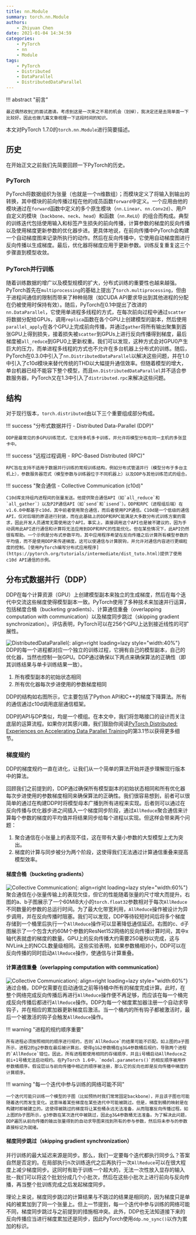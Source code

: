 ```yaml
---
title: nn.Module
summary: torch.nn.Module
authors:
    - Zhiyuan Chen
date: 2021-01-04 14:34:59
categories: 
    - PyTorch
    - nn
    - Module
tags:
    - PyTorch
    - Distributed
    - DataParallel
    - DistributedDataParallel
---
```


!!! abstract "前言"

    最近偶然收到🦢的面试邀请。考虑到这是一次来之不易的机会（划掉），我决定还是去简单面一下比较好。因此也做几篇文章梳理一下这段时间的知识。

本文对PyTorch 1.7.0的`torch.nn.Module`进行简要描述。

## 历史

在开始正文之前我们先简要回顾一下PyTorch的历史。

### PyTorch

PyTorch将数据组织为张量（也就是一个n维数组）；而模块定义了将输入到输出的转换，其中模块的前向传播过程在他的成员函数`forward`中定义。一个应用由他的模块通过在`forward`函数中定义的多个原生模块（`nn.Linear`、`nn.Conv2d`）、用户自定义的模块（`backbone`、`neck`、`head`）和函数（`nn.ReLU`）的组合而构成。典型的训练迭代包括使用输入和标签产生损失的前向传播，计算参数的梯度的反向传播以及使用梯度更新参数的优化器步进。更具体地说，在前向传播中PyTorch会构建一个自动梯度图来记录所执行的动作。然后在反向传播中，它使用自动梯度图进行反向传播以生成梯度。最后，优化器将梯度应用于更新参数。训练反复重复这三个步骤直到模型收敛。

### PyTorch并行训练

随着训练数据的增广以及模型规模的扩大，分布式训练的重要性也越来越强。PyTorch首先在`multiprocessing`的基础上提出了`torch.multiprocessing`，但由于进程间通信的限制而带来了种种局限（如CUDA API要求导出到其他进程的分配在仍被使用时保持有效）。随后，PyTorch在0.1中提出了改进的`nn.DataParallel`，它使用单进程多线程的方式，在每次前向过程中通过`scatter`将数据分配给GPUs，调用`replica`函数在各个GPU上创建模型的副本，然后使用`parallel_apply`在各个GPU上完成前向传播，并通过`gather`将所有输出聚集到首张GPU上得到损失，接着损失被`scatter`到GPUs上进行反向传播得到梯度，最后梯度被`all_reduce`到GPU0上更新权重。我们可以发现，这种方式会对GPU0产生巨大的压力，而单进程多线程的方式也不允许在多台机器上分布式的训练。随后，PyTorch在0.3.0中引入了`nn.DistributedDataParallel`以解决这些问题，并在1.0中引入了c10d模块来替代传统的THD以大幅提升通信效率。但随着模型的增大，单台机器已经不能容下整个模型，而且`nn.DistributedDataParallel`并不适合参数服务器，PyTorch又在1.3中引入了`distributed.rpc`来解决这些问题。

## 结构

对于现行版本，`torch.distributed`由以下三个重要组成部分构成。

!!! success "分布式数据并行 - Distributed Data-Parallel (DDP)"

    DDP是最常见的多GPU训练范式，它支持多机多卡训练，并允许将模型分布在同一主机的多张显卡中。

!!! success "远程过程调用 - RPC-Based Distributed (RPC)"

    RPC旨在支持不适用于数据并行训练的常规训练结构，例如分布式管道并行（模型分布于多台主机上），参数服务器范式（模型参数与训练器位于不同机器上）以及DDP与其他训练范式的组合。

!!! success "聚合通信 - Collective Communication (c10d)"

    C10d库支持组内进程间的张量发送。他提供聚合通信API（如`all_reduce`和`all_gather`）以及P2P通信API（如`send`和`isend`）。DDP和RPC（进程组后端）在v1.6.0中都基于c10d，其中前者使用聚合通信，而后者使用P2P通信。C10d是一个低级的通信API，仅对后端的原语进行封装，而在此基础上的DDP和RPC能满足大多数分布式训练方案的需求，因此开发人员通常无需使用这个API。事实上，直接调用这个API也是被不建议的，因为手动调用此API进行通信和计算将无法应用到DDP和RPC的性能优化。但在某些情况下，此API仍然很有帮助。一个示例是分布式参数平均，其中应用程序希望在反向传播之后计算所有模型参数的平均值，而不是使用DDP来传递梯度。这可以使通信与计算脱钩，并允许对通信内容进行更细粒度的控制。[使用PyTorch编写分布式应用程序](https://pytorch.org/tutorials/intermediate/dist_tuto.html)提供了使用c10d API通信的示例。

## 分布式数据并行（DDP）

DDP在每个计算资源（GPU）上创建模型副本来独立的生成梯度，然后在每个迭代中交流这些梯度使得模型副本一致。PyTorch使用了多种技术来加速并行运算，包括梯度合桶（bucketing gradients）、计算通信重叠（overlapping computation with communication）以及梯度同步跳过（skipping gradient synchronization）。评估表明，PyTorch可以在256个GPU上达到接近线性的可扩展性。

![DistributedDataParallel](../assests/document/torch.distributed/ddp.png "DistributedDataParallel"){: align=right loading=lazy style="width:40%"}
DDP的每一个进程都对应一个独立的训练过程，它拥有自己的模型副本，自己的优化器，当然也控制一张GPU。DDP通过确保以下两点来确保算法的正确性（即其训练结果与单卡训练结果一致）。

1. 所有模型副本的初始状态相同
2. 所有优化器每次步进使用的参数梯度相同

DDP的结构如右图所示，它主要包括了Python API和C++的梯度下降算法。所有的通信通过c10d调用底层通信框架。

DDP的API与DP类似，均是一个模组。在本文中，我们将忽略接口的设计而关注底层的运算流程。如果你对其感兴趣，我们鼓励你阅读[PyTorch Distributed: Experiences on Accelerating Data Parallel Training](https://arxiv.org/pdf/2006.15704.pdf)的第3.1节以获得更多细节。

### 梯度规约

DDP的梯度规约一直在进化，让我们从一个简单的算法开始并逐步理解现行版本中的算法。

回顾我们之前提到的，DDP通过确保所有模型副本的初始状态相同和所有优化器每次步进使用的参数梯度相同来确保算法的正确性。我们很容易想到，前者可以很简单的通过在构建DDP时将模型母本广播到所有进程来实现。后者则可以通过在反向传播与优化器步进之间插入一个梯度同步阶段，通过`AllReduce`聚合通信来计算每个参数的梯度的平均值并将结果同步给每个进程以实现。但这样会带来两个问题：

1. 聚合通信在小张量上的表现不佳，这在带有大量小参数的大型模型上尤为突出。
2. 梯度的计算与同步被分为两个阶段，这使得我们无法通过计算通信重叠来提高模型效率。

#### 梯度合桶（bucketing gradients）

![Collective Communication](../assests/document/torch.distributed/cc.png "DistributedDataParallel"){: align=right loading=lazy style="width:60%"}
聚合通信在小张量传输上的表现欠佳，但它的性能随着张量的尺寸增大而提升。右图的a、b子图展示了一个60MiB大小的`torch.float32`参数相对于每次`AllReduce`不同数量的参数的总运行时间。为了最大化带宽利用，`AllReduce`操作被设计为异步调用，并在反向传播时阻塞。我们可以发现，DDP等待较短时间后将多个梯度存储到一个桶里后执行一个`AllReduce`操作可以显著降低通信延迟。右图的c、d子图展示了一个包含大约60M个参数的ResNet152网络的反向传播计算时间，其中x轴代表就虚的梯度的数量。GPU上的反向传播大约需要250毫秒以完成，这与NVLink上的NCCL数量级相同。这些实验表明，如果参数桶相对小，DDP可以在反向传播的同时启动`AllReduce`操作，使通信与计算重叠。

#### 计算通信重叠（overlapping computation with communication）

![Collective Communication](../assests/document/torch.distributed/gsf.png "DistributedDataParallel"){: align=right loading=lazy style="width:60%"}
通过合桶，DDP仅需要在启动通信之前等待桶中所有的梯度完成计算。此时，在整个网络完成反向传播后再进行`AllReduce`操作便不再足够，而应该在每一个桶完成反向传播后都进行`AllReduce`操作。DDP为每一个梯度累加器注册一个自动求导钩子，并在相应的累加器更新梯度后激活。当一个桶内的所有钩子都被激活时，最后一个被激活的钩子会触发`AllReduce`操作。

!!! warning "进程的规约顺序重要"

    所有进程必须按照相同的顺序进行规约，否则`AllReduce`的结果可能不匹配。如上图的a子图所示，进程2的g2参数在最后被计算出，使得g1&2参数桶在g3&4参数桶后规约，导致两个进程的`AllReduce`错位。因此，所有进程都使用相同的存储顺序，并且i号桶启动AllReduce之前i+1号桶无法启动规约。在PyTorch 1.6中，`model.parameters()`的相反顺序被用作参数桶顺序。假设层以与前向传播中相近的顺序被注册，那么它的反向也即是反向传播中梯度的计算顺序。

!!! warning "每一个迭代中参与训练的网络可能不同"

    一个迭代可能只训练一个模型的子图（比如预热时我们常常固定backbone），并且该子图也可能随着迭代而发生变化。这意味着某些梯度在某些迭代中可能被跳过。但是，梯度到桶的映射是在构建时即被建立的。这使得被跳过的梯度将让某些桶永远无法准备，从而阻塞反向传播过程。如上图的b子图所示，g3参数在某次迭代中被跳过，因此g3&4参数桶无法准备。为了解决此问题，DDP遍历从前向传播的输出张量得到的自动求导图来找到所有的参与参数，然后将未参与的参数直接标记为就绪。

#### 梯度同步跳过（skipping gradient synchronization）

并行训练的最大延迟来源是同步。那么，我们一定要每个迭代都执行同步么？答案自然是否定的。在局部执行n次训练迭代之后再执行一次`AllReduce`可以在很大程度上减少梯度同步。这同时有助于训练一个超大的，无法一次性放入显存的输入批--我们可以将这个批划分成几个小批次，然后在这些小批次上进行前向与反向传播，再当整个批训练完成之后发起梯度同步。

理论上来说，梯度同步跳过的计算结果与不跳过的结果是相同的，因为梯度只是单纯的被累加到了同一个张量上。但上一节提到，每一个迭代中参与训练的网络可能不同，梯度同步跳过与之前提到的措施相冲突。此外，DDP也无法知道接下来的反向传播应当进行梯度累加还是同步，因此PyTorch使用`ddp.no_sync()`以作为累加的标识。
